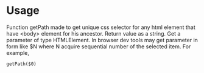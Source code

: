 # Usage
Function getPath made to get unique css selector for any html element that have &lt;body&gt; element for his ancestor. Return value as a string.
Get a parameter of type HTMLElement.
In browser dev tools may get parameter in form like $N where N acquire sequential number of the selected item.
For example,
``` console
getPath($0)
```
